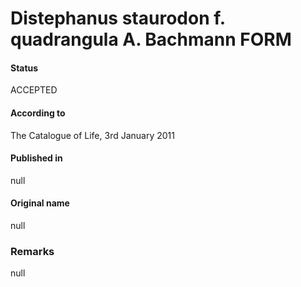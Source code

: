 Distephanus staurodon f. quadrangula A. Bachmann FORM
=======

#### Status
ACCEPTED

#### According to
The Catalogue of Life, 3rd January 2011

#### Published in
null

#### Original name
null

### Remarks
null